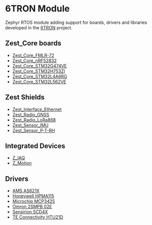 # 6TRON Module

Zephyr RTOS module adding support for boards, drivers and libraries developed
in the [6TRON](https://6tron.io) project.

## Zest_Core boards

- [Zest_Core_FMLR-72](https://github.com/catie-aq/zephyr_zest-core-fmlr-72)
- [Zest_Core_nRF52832](https://github.com/catie-aq/zephyr_zest-core-nrf52832)
- [Zest_Core_STM32G474VE](https://github.com/catie-aq/zephyr_zest-core-stm32g474ve)
- [Zest_Core_STM32H753ZI](https://github.com/catie-aq/zephyr_zest-core-stm32h753zi)
- [Zest_Core_STM32L4A6RG](https://github.com/catie-aq/zephyr_zest-core-stm32l4a6rg)
- [Zest_Core_STM32L562VE](https://github.com/catie-aq/zephyr_zest-core-stm32l562ve)

## Zest Shields

- [Zest_Interface_Ethernet](https://github.com/catie-aq/zephyr_zest-interface-ethernet)
- [Zest_Radio_GNSS](https://github.com/catie-aq/zephyr_zest-radio-gnss)
- [Zest_Radio_LoRa868](https://github.com/catie-aq/zephyr_zest-radio-lora868)
- [Zest_Sensor_IMU](https://github.com/catie-aq/zephyr_zest-sensor-imu)
- [Zest_Sensor_P-T-RH](https://github.com/catie-aq/zephyr_zest-sensor-p-t-rh)

## Integrated Devices

- [Z_IAQ](https://github.com/catie-aq/zephyr_z-iaq)
- [Z_Motion](https://github.com/catie-aq/zephyr_z-motion)

## Drivers

- [AMS AS621X](https://github.com/catie-aq/zephyr_ams-as621x)
- [Honeywell HPMA115](https://github.com/catie-aq/zephyr_honeywell-hpma115)
- [Microchip MCP3425](https://github.com/catie-aq/zephyr_microchip-mcp3425)
- [Omron 2SMPB 02E](https://github.com/catie-aq/zephyr_omron-2smpb-02e)
- [Sensirion SCD4X](https://github.com/catie-aq/zephyr_sensirion-scd4x)
- [TE Connectivity HTU21D](https://github.com/catie-aq/zephyr_te-connectivity-htu21d)
